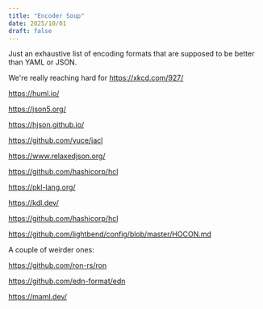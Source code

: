 ```yaml
---
title: "Encoder Soup"
date: 2025/10/01
draft: false
---
```


Just an exhaustive list of encoding formats that are supposed to be better than YAML or JSON.

We're really reaching hard for https://xkcd.com/927/

https://huml.io/

https://json5.org/

https://hjson.github.io/

https://github.com/yuce/jacl

https://www.relaxedjson.org/

https://github.com/hashicorp/hcl

https://pkl-lang.org/

https://kdl.dev/

https://github.com/hashicorp/hcl

https://github.com/lightbend/config/blob/master/HOCON.md

A couple of weirder ones:

https://github.com/ron-rs/ron

https://github.com/edn-format/edn

https://maml.dev/
